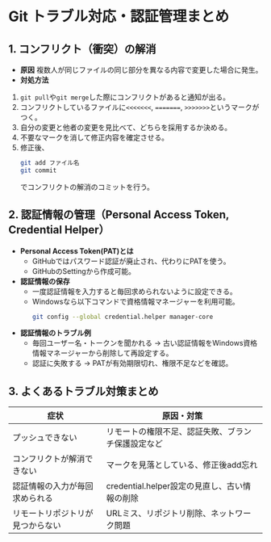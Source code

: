 # Git トラブル対応・認証管理まとめ
## 1. コンフリクト（衝突）の解消
- **原因**
複数人が同じファイルの同じ部分を異なる内容で変更した場合に発生。
- **対処方法**
1. `git pull`や`git merge`した際にコンフリクトがあると通知が出る。
2. コンフリクトしているファイルに`<<<<<<<`, `=======`, `>>>>>>>`というマークがつく。
3. 自分の変更と他者の変更を見比べて、どちらを採用するか決める。
4. 不要なマークを消して修正内容を確定させる。
5. 修正後、
   ```bash
   git add ファイル名
   git commit
   ```
   でコンフリクトの解消のコミットを行う。

## 2. 認証情報の管理（Personal Access Token, Credential Helper）
- **Personal Access Token(PAT)とは**
  - GitHubではパスワード認証が廃止され、代わりにPATを使う。
  - GitHubのSettingから作成可能。
- **認証情報の保存**
  - 一度認証情報を入力すると毎回求められないように設定できる。
  - Windowsなら以下コマンドで資格情報マネージャーを利用可能。
    ```bash
    git config --global credential.helper manager-core
    ```
- **認証情報のトラブル例**
  - 毎回ユーザー名・トークンを聞かれる
    → 古い認証情報をWindows資格情報マネージャーから削除して再設定する。
  - 認証に失敗する
    → PATが有効期限切れ、権限不足などを確認。

## 3. よくあるトラブル対策まとめ
| 症状                            | 原因・対策                                     |
| ------------------------------- | --------------------------------------------- |
| プッシュできない                 | リモートの権限不足、認証失敗、ブランチ保護設定など |
| コンフリクトが解消できない        | マークを見落としている、修正後add忘れ            |
| 認証情報の入力が毎回求められる    | credential.helper設定の見直し、古い情報の削除   |
| リモートリポジトリが見つからない  | URLミス、リポジトリ削除、ネットワーク問題        |